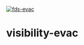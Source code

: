 [![fds-evac](https://github.com/PedestrianDynamics/fds-evac/actions/workflows/code-quality.yml/badge.svg)](https://github.com/PedestrianDynamics/fds-evac/actions/workflows/code-quality.yml)


# visibility-evac
